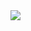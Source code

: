 <a href="https://github.com/Mr-Linus/Mr-Linus/blob/master/README.md">
  <img align="left" src="https://github-readme-stats.vercel.app/api?username=jizhuozhi&show_icons=true&count_private=true" />
</a>
